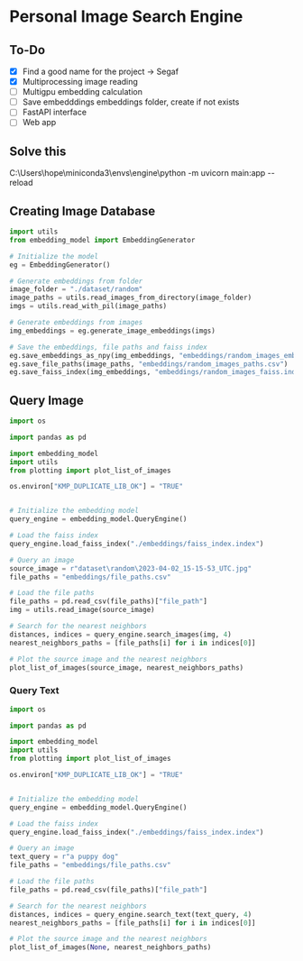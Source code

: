 # Personal Image Search Engine

## To-Do

- [x] Find a good name for the project -> Segaf
- [x] Multiprocessing image reading
- [ ] Multigpu embedding calculation
- [ ] Save embedddings embeddings folder, create if not exists
- [ ] FastAPI interface
- [ ] Web app

## Solve this

C:\Users\hope\miniconda3\envs\engine\python -m uvicorn main:app --reload

## Creating Image Database

```python
import utils
from embedding_model import EmbeddingGenerator

# Initialize the model
eg = EmbeddingGenerator()

# Generate embeddings from folder
image_folder = "./dataset/random"
image_paths = utils.read_images_from_directory(image_folder)
imgs = utils.read_with_pil(image_paths)

# Generate embeddings from images
img_embeddings = eg.generate_image_embeddings(imgs)

# Save the embeddings, file paths and faiss index
eg.save_embeddings_as_npy(img_embeddings, "embeddings/random_images_embeddings.npy")
eg.save_file_paths(image_paths, "embeddings/random_images_paths.csv")
eg.save_faiss_index(img_embeddings, "embeddings/random_images_faiss.index")
```

## Query Image

```python
import os

import pandas as pd

import embedding_model
import utils
from plotting import plot_list_of_images

os.environ["KMP_DUPLICATE_LIB_OK"] = "TRUE"


# Initialize the embedding model
query_engine = embedding_model.QueryEngine()

# Load the faiss index
query_engine.load_faiss_index("./embeddings/faiss_index.index")

# Query an image
source_image = r"dataset\random\2023-04-02_15-15-53_UTC.jpg"
file_paths = "embeddings/file_paths.csv"

# Load the file paths
file_paths = pd.read_csv(file_paths)["file_path"]
img = utils.read_image(source_image)

# Search for the nearest neighbors
distances, indices = query_engine.search_images(img, 4)
nearest_neighbors_paths = [file_paths[i] for i in indices[0]]

# Plot the source image and the nearest neighbors
plot_list_of_images(source_image, nearest_neighbors_paths)
```

### Query Text

```python
import os

import pandas as pd

import embedding_model
import utils
from plotting import plot_list_of_images

os.environ["KMP_DUPLICATE_LIB_OK"] = "TRUE"


# Initialize the embedding model
query_engine = embedding_model.QueryEngine()

# Load the faiss index
query_engine.load_faiss_index("./embeddings/faiss_index.index")

# Query an image
text_query = r"a puppy dog"
file_paths = "embeddings/file_paths.csv"

# Load the file paths
file_paths = pd.read_csv(file_paths)["file_path"]

# Search for the nearest neighbors
distances, indices = query_engine.search_text(text_query, 4)
nearest_neighbors_paths = [file_paths[i] for i in indices[0]]

# Plot the source image and the nearest neighbors
plot_list_of_images(None, nearest_neighbors_paths)
```
